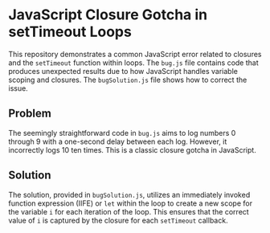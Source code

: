 # JavaScript Closure Gotcha in setTimeout Loops

This repository demonstrates a common JavaScript error related to closures and the `setTimeout` function within loops.  The `bug.js` file contains code that produces unexpected results due to how JavaScript handles variable scoping and closures. The `bugSolution.js` file shows how to correct the issue.

## Problem

The seemingly straightforward code in `bug.js` aims to log numbers 0 through 9 with a one-second delay between each log. However, it incorrectly logs 10 ten times.  This is a classic closure gotcha in JavaScript.

## Solution

The solution, provided in `bugSolution.js`, utilizes an immediately invoked function expression (IIFE) or `let` within the loop to create a new scope for the variable `i` for each iteration of the loop. This ensures that the correct value of `i` is captured by the closure for each `setTimeout` callback.